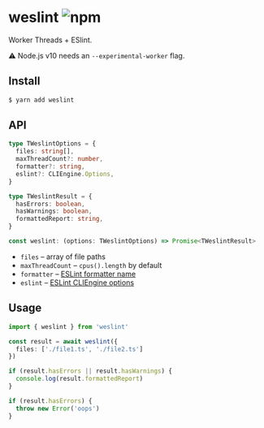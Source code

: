 # weslint ![npm](https://flat.badgen.net/npm/v/weslint)

Worker Threads + ESlint.

:warning: Node.js v10 needs an `--experimental-worker` flag.

## Install

```sh
$ yarn add weslint
```

## API

```ts
type TWeslintOptions = {
  files: string[],
  maxThreadCount?: number,
  formatter?: string,
  eslint?: CLIEngine.Options,
}

type TWeslintResult = {
  hasErrors: boolean,
  hasWarnings: boolean,
  formattedReport: string,
}

const weslint: (options: TWeslintOptions) => Promise<TWeslintResult>
```

* `files` – array of file paths
* `maxThreadCount` – `cpus().length` by default
* `formatter` – [ESLint formatter name](https://eslint.org/docs/developer-guide/nodejs-api#cliengine-getformatter)
* `eslint` – [ESLint CLIEngine options](https://eslint.org/docs/developer-guide/nodejs-api#cliengine)

## Usage

```ts
import { weslint } from 'weslint'

const result = await weslint({
  files: ['./file1.ts', './file2.ts']
})

if (result.hasErrors || result.hasWarnings) {
  console.log(result.formattedReport)
}

if (result.hasErrors) {
  throw new Error('oops')
}
```

